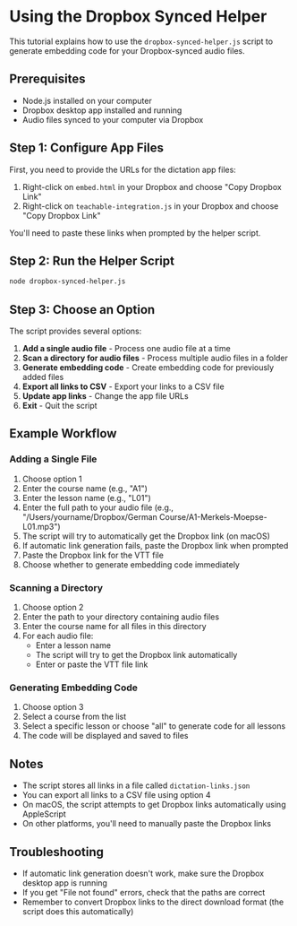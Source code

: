 # Using the Dropbox Synced Helper

This tutorial explains how to use the `dropbox-synced-helper.js` script to generate embedding code for your Dropbox-synced audio files.

## Prerequisites

- Node.js installed on your computer
- Dropbox desktop app installed and running
- Audio files synced to your computer via Dropbox

## Step 1: Configure App Files

First, you need to provide the URLs for the dictation app files:

1. Right-click on `embed.html` in your Dropbox and choose "Copy Dropbox Link"
2. Right-click on `teachable-integration.js` in your Dropbox and choose "Copy Dropbox Link"

You'll need to paste these links when prompted by the helper script.

## Step 2: Run the Helper Script

```bash
node dropbox-synced-helper.js
```

## Step 3: Choose an Option

The script provides several options:

1. **Add a single audio file** - Process one audio file at a time
2. **Scan a directory for audio files** - Process multiple audio files in a folder
3. **Generate embedding code** - Create embedding code for previously added files
4. **Export all links to CSV** - Export your links to a CSV file
5. **Update app links** - Change the app file URLs
6. **Exit** - Quit the script

## Example Workflow

### Adding a Single File

1. Choose option 1
2. Enter the course name (e.g., "A1")
3. Enter the lesson name (e.g., "L01")
4. Enter the full path to your audio file (e.g., "/Users/yourname/Dropbox/German Course/A1-Merkels-Moepse-L01.mp3")
5. The script will try to automatically get the Dropbox link (on macOS)
6. If automatic link generation fails, paste the Dropbox link when prompted
7. Paste the Dropbox link for the VTT file
8. Choose whether to generate embedding code immediately

### Scanning a Directory

1. Choose option 2
2. Enter the path to your directory containing audio files
3. Enter the course name for all files in this directory
4. For each audio file:
   - Enter a lesson name
   - The script will try to get the Dropbox link automatically
   - Enter or paste the VTT file link

### Generating Embedding Code

1. Choose option 3
2. Select a course from the list
3. Select a specific lesson or choose "all" to generate code for all lessons
4. The code will be displayed and saved to files

## Notes

- The script stores all links in a file called `dictation-links.json`
- You can export all links to a CSV file using option 4
- On macOS, the script attempts to get Dropbox links automatically using AppleScript
- On other platforms, you'll need to manually paste the Dropbox links

## Troubleshooting

- If automatic link generation doesn't work, make sure the Dropbox desktop app is running
- If you get "File not found" errors, check that the paths are correct
- Remember to convert Dropbox links to the direct download format (the script does this automatically)
